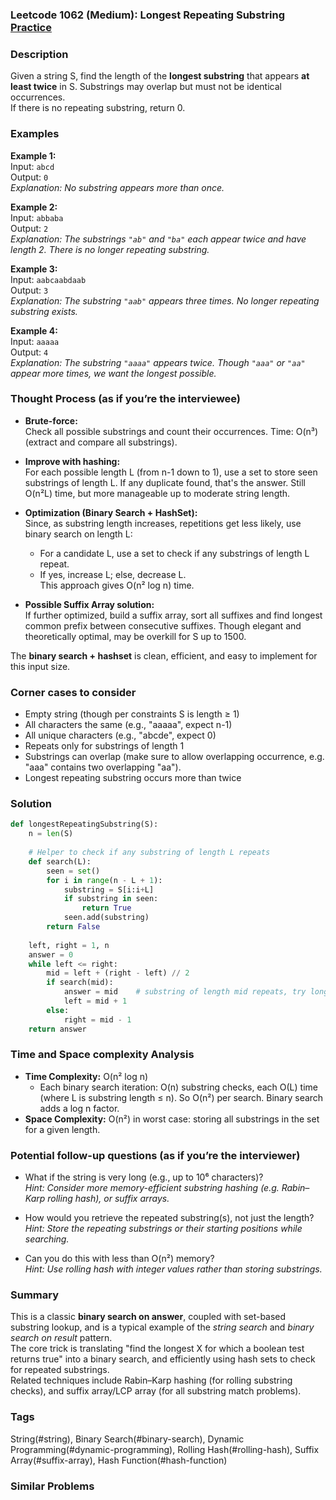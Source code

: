 ### Leetcode 1062 (Medium): Longest Repeating Substring [Practice](https://leetcode.com/problems/longest-repeating-substring)

### Description  
Given a string S, find the length of the **longest substring** that appears **at least twice** in S. Substrings may overlap but must not be identical occurrences.  
If there is no repeating substring, return 0.

### Examples  

**Example 1:**  
Input: `abcd`  
Output: `0`  
*Explanation: No substring appears more than once.*

**Example 2:**  
Input: `abbaba`  
Output: `2`  
*Explanation: The substrings `"ab"` and `"ba"` each appear twice and have length 2. There is no longer repeating substring.*

**Example 3:**  
Input: `aabcaabdaab`  
Output: `3`  
*Explanation: The substring `"aab"` appears three times. No longer repeating substring exists.*

**Example 4:**  
Input: `aaaaa`  
Output: `4`  
*Explanation: The substring `"aaaa"` appears twice. Though `"aaa"` or `"aa"` appear more times, we want the longest possible.*

### Thought Process (as if you’re the interviewee)  
- **Brute-force:**  
  Check all possible substrings and count their occurrences. Time: O(n³) (extract and compare all substrings).

- **Improve with hashing:**  
  For each possible length L (from n-1 down to 1), use a set to store seen substrings of length L. If any duplicate found, that's the answer. Still O(n²L) time, but more manageable up to moderate string length.

- **Optimization (Binary Search + HashSet):**  
  Since, as substring length increases, repetitions get less likely, use binary search on length L:
    - For a candidate L, use a set to check if any substrings of length L repeat.
    - If yes, increase L; else, decrease L.  
  This approach gives O(n² log n) time.

- **Possible Suffix Array solution:**  
  If further optimized, build a suffix array, sort all suffixes and find longest common prefix between consecutive suffixes. Though elegant and theoretically optimal, may be overkill for S up to 1500.

The **binary search + hashset** is clean, efficient, and easy to implement for this input size.

### Corner cases to consider  
- Empty string (though per constraints S is length ≥ 1)
- All characters the same (e.g., "aaaaa", expect n-1)
- All unique characters (e.g., "abcde", expect 0)
- Repeats only for substrings of length 1
- Substrings can overlap (make sure to allow overlapping occurrence, e.g. "aaa" contains two overlapping "aa").
- Longest repeating substring occurs more than twice

### Solution

```python
def longestRepeatingSubstring(S):
    n = len(S)
    
    # Helper to check if any substring of length L repeats
    def search(L):
        seen = set()
        for i in range(n - L + 1):
            substring = S[i:i+L]
            if substring in seen:
                return True
            seen.add(substring)
        return False
    
    left, right = 1, n
    answer = 0
    while left <= right:
        mid = left + (right - left) // 2
        if search(mid):
            answer = mid    # substring of length mid repeats, try longer
            left = mid + 1
        else:
            right = mid - 1
    return answer
```

### Time and Space complexity Analysis  

- **Time Complexity:** O(n² log n)  
  - Each binary search iteration: O(n) substring checks, each O(L) time (where L is substring length ≤ n). So O(n²) per search. Binary search adds a log n factor.
- **Space Complexity:** O(n²) in worst case: storing all substrings in the set for a given length.

### Potential follow-up questions (as if you’re the interviewer)  

- What if the string is very long (e.g., up to 10⁶ characters)?  
  *Hint: Consider more memory-efficient substring hashing (e.g. Rabin–Karp rolling hash), or suffix arrays.*

- How would you retrieve the repeated substring(s), not just the length?  
  *Hint: Store the repeating substrings or their starting positions while searching.*

- Can you do this with less than O(n²) memory?  
  *Hint: Use rolling hash with integer values rather than storing substrings.*

### Summary
This is a classic **binary search on answer**, coupled with set-based substring lookup, and is a typical example of the *string search* and *binary search on result* pattern.  
The core trick is translating "find the longest X for which a boolean test returns true" into a binary search, and efficiently using hash sets to check for repeated substrings.  
Related techniques include Rabin–Karp hashing (for rolling substring checks), and suffix array/LCP array (for all substring match problems).

### Tags
String(#string), Binary Search(#binary-search), Dynamic Programming(#dynamic-programming), Rolling Hash(#rolling-hash), Suffix Array(#suffix-array), Hash Function(#hash-function)

### Similar Problems
